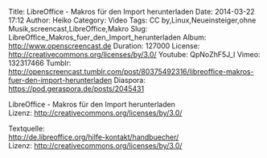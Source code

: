 Title: LibreOffice - Makros für den Import herunterladen
Date: 2014-03-22 17:12
Author: Heiko
Category: Video
Tags: CC by,Linux,Neueinsteiger,ohne Musik,screencast,LibreOffice,Makro
Slug: LibreOffice_Makros_fuer_den_Import_herunterladen
Album: http://www.openscreencast.de
Duration: 127000
License: http://creativecommons.org/licenses/by/3.0/
Youtube: QpNoZhF5J_I
Vimeo: 132317466
Tumblr: http://openscreencast.tumblr.com/post/80375492316/libreoffice-makros-fuer-den-import-herunterladen
Diaspora: https://pod.geraspora.de/posts/2045431

LibreOffice - Makros für den Import herunterladen  
Lizenz: <http://creativecommons.org/licenses/by/3.0/>  
  
Textquelle:  
<http://de.libreoffice.org/hilfe-kontakt/handbuecher/>  
Lizenz: <http://creativecommons.org/licenses/by/3.0/>

